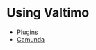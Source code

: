 # Using Valtimo

* [Plugins](plugin/index.md)
* [Camunda](../valtimo-implementation/modules/camunda/index.md)
